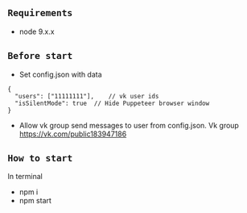 `Requirements`
-
* node 9.x.x

`Before start`
-
* Set config.json with data

````
{
  "users": ["11111111"],    // vk user ids
  "isSilentMode": true  // Hide Puppeteer browser window
}
````
* Allow vk group send messages to user from config.json. Vk group https://vk.com/public183947186

`How to start`
-
In terminal
* npm i
* npm start
